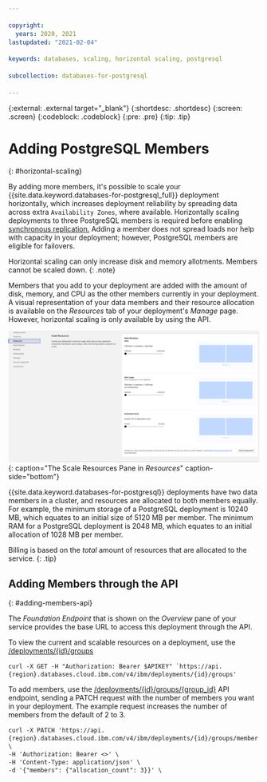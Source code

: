 ```yaml
---

copyright:
  years: 2020, 2021
lastupdated: "2021-02-04"

keywords: databases, scaling, horizontal scaling, postgresql

subcollection: databases-for-postgresql

---
```


{:external: .external target="_blank"}
{:shortdesc: .shortdesc}
{:screen: .screen}
{:codeblock: .codeblock}
{:pre: .pre}
{:tip: .tip}


# Adding PostgreSQL Members
{: #horizontal-scaling}

By adding more members, it's possible to scale your {{site.data.keyword.databases-for-postgresql_full}} deployment horizontally, which increases deployment reliability by spreading data across extra `Availability Zones`, where available. Horizontally scaling deployments to three PostgreSQL members is required before enabling [synchronous replication.](https://cloud.ibm.com/docs/databases-for-postgresql?topic=databases-for-postgresql-changing-configuration#general-settings) Adding a member does not spread loads nor help with capacity in your deployment; however, PostgreSQL members are eligible for failovers.

Horizontal scaling can only increase disk and memory allotments. Members cannot be scaled down. 
{: .note}

Members that you add to your deployment are added with the amount of disk, memory, and CPU as the other members currently in your deployment. A visual representation of your data members and their resource allocation is available on the _Resources_ tab of your deployment's _Manage_ page. However, horizontal scaling is only available by using the API.

![The Scale Resources Pane in _Resources_](images/settings-scaling.png){: caption="The Scale Resources Pane in *Resources*" caption-side="bottom"}

{{site.data.keyword.databases-for-postgresql}} deployments have two data members in a cluster, and resources are allocated to both members equally. For example, the minimum storage of a PostgreSQL deployment is 10240 MB, which equates to an initial size of 5120 MB per member. The minimum RAM for a PostgreSQL deployment is 2048 MB, which equates to an initial allocation of 1028 MB per member.

Billing is based on the _total_ amount of resources that are allocated to the service. 
{: .tip}

## Adding Members through the API
{: #adding-members-api}

The _Foundation Endpoint_ that is shown on the _Overview_ pane of your service provides the base URL to access this deployment through the API.

To view the current and scalable resources on a deployment, use the [/deployments/{id}/groups](https://cloud.ibm.com/apidocs/cloud-databases-api#get-currently-available-scaling-groups-from-a-depl)
```shell
curl -X GET -H "Authorization: Bearer $APIKEY" `https://api.{region}.databases.cloud.ibm.com/v4/ibm/deployments/{id}/groups'
```

To add members, use the [/deployments/{id}/groups/{group_id}](https://cloud.ibm.com/apidocs/cloud-databases-api#set-scaling-values-on-a-specified-group) API endpoint, sending a PATCH request with the number of members you want in your deployment. The example request increases the number of members from the default of 2 to 3.
```shell
curl -X PATCH 'https://api.{region}.databases.cloud.ibm.com/v4/ibm/deployments/{id}/groups/member' \
-H 'Authorization: Bearer <>' \
-H 'Content-Type: application/json' \
-d '{"members": {"allocation_count": 3}}' \
```
